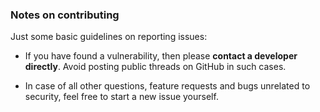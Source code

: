 ### Notes on contributing

Just some basic guidelines on reporting issues:

* If you have found a vulnerability, then please **contact a developer
  directly**. Avoid posting public threads on GitHub in such cases.

* In case of all other questions, feature requests and bugs unrelated to
  security, feel free to start a new issue yourself.
